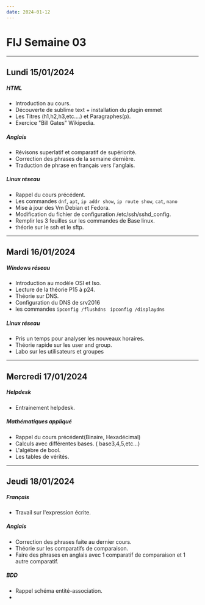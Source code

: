 ```yaml
---
date: 2024-01-12
---
```

# FIJ Semaine 03

---
## Lundi 15/01/2024
##### HTML
- Introduction au cours.
- Découverte de sublime text + installation du plugin emmet
- Les Titres (h1,h2,h3,etc....) et Paragraphes(p).
- Exercice "Bill Gates" Wikipedia. 
##### Anglais
- Révisons superlatif et comparatif de supériorité.
- Correction des phrases de la semaine dernière.
- Traduction de phrase en français vers l'anglais.
##### Linux réseau
- Rappel du cours précédent.
- Les commandes `dnf`, `apt`, `ip addr show`, `ip route show`, `cat`, `nano`
- Mise à jour des Vm Debian et Fedora.
- Modification du fichier de configuration /etc/ssh/sshd_config.
- Remplir les 3 feuilles sur les commandes de Base linux. 
- théorie sur le ssh et le sftp. 
---
## Mardi 16/01/2024
##### Windows réseau
- Introduction au modèle OSI et Iso.
- Lecture de la théorie P15 à p24.
- Théorie sur DNS.
- Configuration du DNS de srv2016
- les commandes `ipconfig /flushdns ` `ipconfig /displaydns`

##### Linux réseau
- Pris un temps pour analyser les nouveaux horaires.
- Théorie rapide sur les user and group.
- Labo sur les utilisateurs et groupes

---

## Mercredi 17/01/2024
##### Helpdesk
- Entrainement helpdesk. 
##### Mathématiques appliqué
- Rappel du cours précédent(Binaire, Hexadécimal)
- Calculs avec différentes bases. ( base3,4,5,etc...)
- L'algébre de bool.
- Les tables de vérités. 

---
## Jeudi 18/01/2024
##### Français
- Travail sur l'expression écrite.
##### Anglais
- Correction des phrases faite au dernier cours.
- Théorie sur les comparatifs de comparaison.
- Faire des phrases en anglais avec 1 comparatif de comparaison et 1 autre comparatif.
##### BDD
- Rappel schéma entité-association.
- 